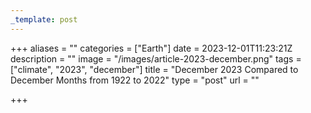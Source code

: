 ```yaml
---
_template: post
---
```




+++
aliases = ""
categories = ["Earth"]
date = 2023-12-01T11:23:21Z
description = ""
image = "/images/article-2023-december.png"
tags = ["climate", "2023", "december"]
title = "December 2023 Compared to December Months from 1922 to 2022"
type = "post"
url = ""

+++
